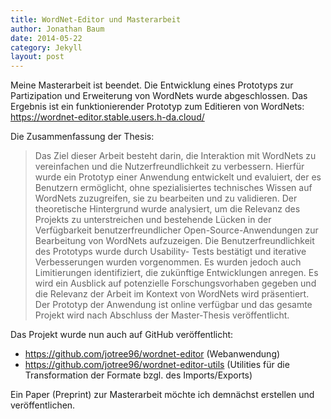 ```yaml
---
title: WordNet-Editor und Masterarbeit
author: Jonathan Baum
date: 2014-05-22
category: Jekyll
layout: post
---
```


Meine Masterarbeit ist beendet. Die Entwicklung eines Prototyps zur Partizipation und Erweiterung von WordNets wurde abgeschlossen. 
Das Ergebnis ist ein funktionierender Prototyp zum Editieren von WordNets: https://wordnet-editor.stable.users.h-da.cloud/

Die Zusammenfassung der Thesis:
> Das Ziel dieser Arbeit besteht darin, die Interaktion mit WordNets zu vereinfachen und die Nutzerfreundlichkeit zu verbessern. Hierfür wurde ein Prototyp
einer Anwendung entwickelt und evaluiert, der es Benutzern ermöglicht, ohne
spezialisiertes technisches Wissen auf WordNets zuzugreifen, sie zu bearbeiten
und zu validieren. Der theoretische Hintergrund wurde analysiert, um die Relevanz des Projekts zu unterstreichen und bestehende Lücken in der Verfügbarkeit
benutzerfreundlicher Open-Source-Anwendungen zur Bearbeitung von WordNets
aufzuzeigen. Die Benutzerfreundlichkeit des Prototyps wurde durch Usability-
Tests bestätigt und iterative Verbesserungen wurden vorgenommen. Es wurden
jedoch auch Limitierungen identifiziert, die zukünftige Entwicklungen anregen.
Es wird ein Ausblick auf potenzielle Forschungsvorhaben gegeben und die Relevanz der Arbeit im Kontext von WordNets wird präsentiert. Der Prototyp der
Anwendung ist online verfügbar und das gesamte Projekt wird nach Abschluss
der Master-Thesis veröffentlicht.

Das Projekt wurde nun auch auf GitHub veröffentlicht:
- https://github.com/jotree96/wordnet-editor (Webanwendung)
- https://github.com/jotree96/wordnet-editor-utils (Utilities für die Transformation der Formate bzgl. des Imports/Exports)

Ein Paper (Preprint) zur Masterarbeit möchte ich demnächst erstellen und veröffentlichen.


<!-- 
I will just try to link a PDF:

- [get the PDF]({{ site.url }}/assets/System-Architektur_HF.pdf) directly.

GitBook is an amazing frontend style to present and organize contents (such as book chapters
and blogs) on Web. The typical to deploy GitBook at [Github Pages][1]
is building HTML files locally and then push to Github repository, usually to the `gh-pages`
branch. However, it's quite annoying to repeat such workload and make it hard for people do
version control via git for when there are generated HTML files to be staged in and out.

This theme takes style definition out of generated GitBook site and provided the template
for Jekyll to rendering markdown documents to HTML, thus the whole site can be deployed
to [Github Pages][1] without generating and uploading HTML bundle every time when there are
changes to the original repository.


[1]: https://pages.github.com
-->
